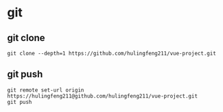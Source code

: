 # git 
 
## git clone 

    git clone --depth=1 https://github.com/hulingfeng211/vue-project.git

## git push 

    git remote set-url origin  https://hulingfeng211@github.com/hulingfeng211/vue-project.git
    git push
    
    
    